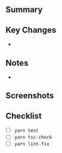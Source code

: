 ## Summary

## Key Changes
- 

## Notes
- 

## Screenshots


## Checklist
- [ ] `yarn test`
- [ ] `yarn tsc-check`
- [ ] `yarn lint-fix`